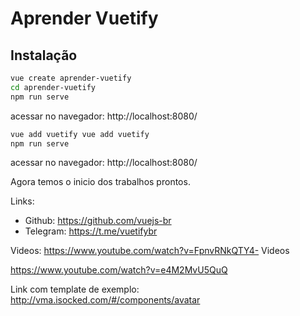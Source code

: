 # Aprender Vuetify

## Instalação
``` sh
vue create aprender-vuetify
cd aprender-vuetify     
npm run serve
```
acessar no navegador: http://localhost:8080/
``` sh
vue add vuetify vue add vuetify
npm run serve
```
acessar no navegador: http://localhost:8080/

Agora temos o inicio dos trabalhos prontos.

Links:

- Github: https://github.com/vuejs-br
- Telegram: https://t.me/vuetifybr

Videos: 
https://www.youtube.com/watch?v=FpnvRNkQTY4- Videos

https://www.youtube.com/watch?v=e4M2MvU5QuQ


Link com template de exemplo:
http://vma.isocked.com/#/components/avatar
